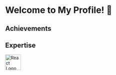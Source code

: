 # Welcome to My Profile! 👋

## Achievements
## Expertise

<img src="https://upload.wikimedia.org/wikipedia/commons/a/a7/React-icon.svg" alt="React Logo" width="50" height="50">  
